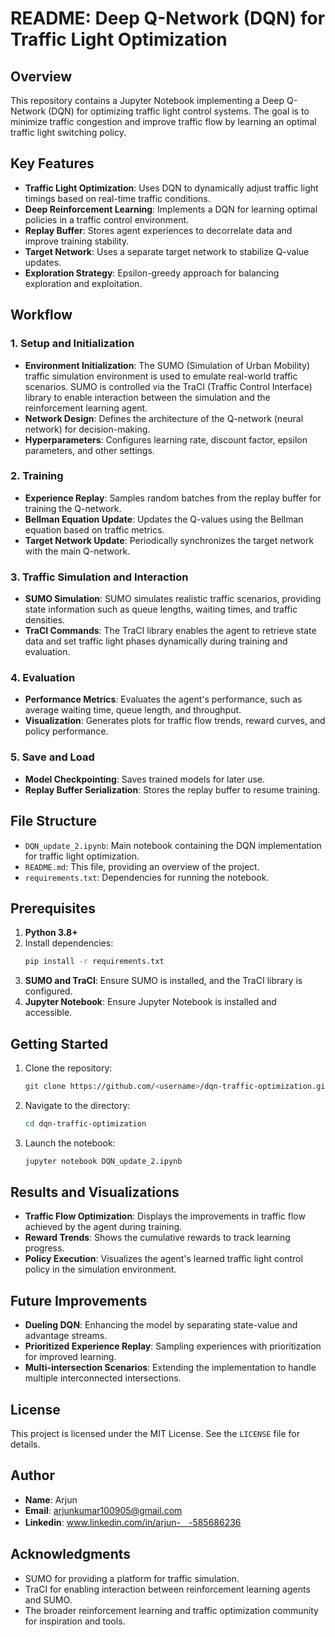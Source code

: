 # README: Deep Q-Network (DQN) for Traffic Light Optimization

## Overview
This repository contains a Jupyter Notebook implementing a Deep Q-Network (DQN) for optimizing traffic light control systems. The goal is to minimize traffic congestion and improve traffic flow by learning an optimal traffic light switching policy.

## Key Features
- **Traffic Light Optimization**: Uses DQN to dynamically adjust traffic light timings based on real-time traffic conditions.
- **Deep Reinforcement Learning**: Implements a DQN for learning optimal policies in a traffic control environment.
- **Replay Buffer**: Stores agent experiences to decorrelate data and improve training stability.
- **Target Network**: Uses a separate target network to stabilize Q-value updates.
- **Exploration Strategy**: Epsilon-greedy approach for balancing exploration and exploitation.

## Workflow
### 1. Setup and Initialization
- **Environment Initialization**: The SUMO (Simulation of Urban Mobility) traffic simulation environment is used to emulate real-world traffic scenarios. SUMO is controlled via the TraCI (Traffic Control Interface) library to enable interaction between the simulation and the reinforcement learning agent.
- **Network Design**: Defines the architecture of the Q-network (neural network) for decision-making.
- **Hyperparameters**: Configures learning rate, discount factor, epsilon parameters, and other settings.

### 2. Training
- **Experience Replay**: Samples random batches from the replay buffer for training the Q-network.
- **Bellman Equation Update**: Updates the Q-values using the Bellman equation based on traffic metrics.
- **Target Network Update**: Periodically synchronizes the target network with the main Q-network.

### 3. Traffic Simulation and Interaction
- **SUMO Simulation**: SUMO simulates realistic traffic scenarios, providing state information such as queue lengths, waiting times, and traffic densities.
- **TraCI Commands**: The TraCI library enables the agent to retrieve state data and set traffic light phases dynamically during training and evaluation.

### 4. Evaluation
- **Performance Metrics**: Evaluates the agent's performance, such as average waiting time, queue length, and throughput.
- **Visualization**: Generates plots for traffic flow trends, reward curves, and policy performance.

### 5. Save and Load
- **Model Checkpointing**: Saves trained models for later use.
- **Replay Buffer Serialization**: Stores the replay buffer to resume training.

## File Structure
- `DQN_update_2.ipynb`: Main notebook containing the DQN implementation for traffic light optimization.
- `README.md`: This file, providing an overview of the project.
- `requirements.txt`: Dependencies for running the notebook.

## Prerequisites
1. **Python 3.8+**
2. Install dependencies:
   ```bash
   pip install -r requirements.txt
   ```
3. **SUMO and TraCI**: Ensure SUMO is installed, and the TraCI library is configured.
4. **Jupyter Notebook**: Ensure Jupyter Notebook is installed and accessible.

## Getting Started
1. Clone the repository:
   ```bash
   git clone https://github.com/<username>/dqn-traffic-optimization.git
   ```
2. Navigate to the directory:
   ```bash
   cd dqn-traffic-optimization
   ```
3. Launch the notebook:
   ```bash
   jupyter notebook DQN_update_2.ipynb
   ```

## Results and Visualizations
- **Traffic Flow Optimization**: Displays the improvements in traffic flow achieved by the agent during training.
- **Reward Trends**: Shows the cumulative rewards to track learning progress.
- **Policy Execution**: Visualizes the agent's learned traffic light control policy in the simulation environment.

## Future Improvements
- **Dueling DQN**: Enhancing the model by separating state-value and advantage streams.
- **Prioritized Experience Replay**: Sampling experiences with prioritization for improved learning.
- **Multi-intersection Scenarios**: Extending the implementation to handle multiple interconnected intersections.

## License
This project is licensed under the MIT License. See the `LICENSE` file for details.

## Author
- **Name**: Arjun
- **Email**: arjunkumar100905@gmail.com
- **Linkedin**: www.linkedin.com/in/arjun-ㅤ-585686236

## Acknowledgments
- SUMO for providing a platform for traffic simulation.
- TraCI for enabling interaction between reinforcement learning agents and SUMO.
- The broader reinforcement learning and traffic optimization community for inspiration and tools.

